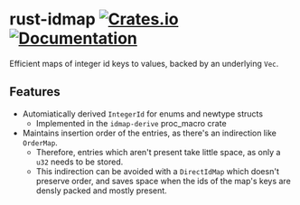 rust-idmap [![Crates.io](https://img.shields.io/crates/v/idmap.svg)](https://crates.io/crates/idmap) [![Documentation](https://docs.rs/idmap/badge.svg)](https://docs.rs/idmap)
==========
Efficient maps of integer id keys to values, backed by an underlying `Vec`.

## Features
- Automiatically derived `IntegerId` for enums and newtype structs
  - Implemented in the `idmap-derive` proc_macro crate
- Maintains insertion order of the entries, as there's an indirection like `OrderMap`.
  - Therefore, entries which aren't present take little space, as only a `u32` needs to be stored.
  - This indirection can be avoided with a `DirectIdMap` which doesn't preserve order,
    and saves space when the ids of the map's keys are densly packed and mostly present.
